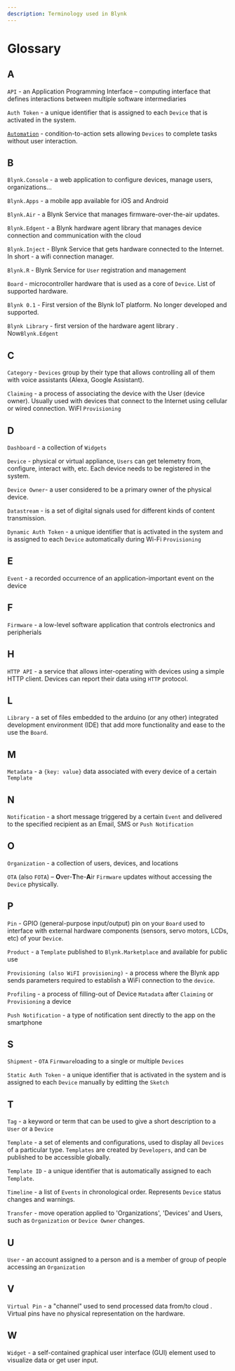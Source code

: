 ```yaml
---
description: Terminology used in Blynk
---
```


# Glossary

## A

`API` - an Application Programming Interface – computing interface that defines interactions between multiple software intermediaries

`Auth Token` - a unique identifier that is assigned to each `Device` that is activated in the system.

[`Automation`](../concepts/automations.md) - condition-to-action sets allowing `Devices` to complete tasks without user interaction.

## B

`Blynk.Console` - a web application to configure devices, manage users, organizations...

`Blynk.Apps` - a mobile app available for iOS and Android

`Blynk.Air` - a Blynk Service that manages firmware-over-the-air updates.

`Blynk.Edgent` - a Blynk hardware agent library that manages device connection and communication with the cloud

`Blynk.Inject` - Blynk Service that gets hardware connected to the Internet. In short - a wifi connection manager.

`Blynk.R` - Blynk Service for `User` registration and management

`Board` - microcontroller hardware that is used as a core of `Device`. List of supported hardware.

`Blynk 0.1` - First version of the Blynk IoT platform. No longer developed and supported.

`Blynk Library` - first version of the hardware agent library . Now`Blynk.Edgent`

## C

`Category` - `Devices` group by their type that allows controlling all of them with voice assistants (Alexa, Google Assistant).

`Claiming` - a process of associating the device with the User (device owner). Usually used with devices that connect to the Internet using cellular or wired connection. WiFI `Provisioning`

## D

`Dashboard` - a collection of `Widgets`

`Device` - physical or virtual appliance, `Users` can get telemetry from, configure, interact with, etc. Each device needs to be registered in the system.

`Device Owner`- a user considered to be a primary owner of the physical device.

`Datastream` - is a set of digital signals used for different kinds of content transmission.

`Dynamic Auth Token` - a unique identifier that is activated in the system and is assigned to each `Device` automatically during Wi-Fi `Provisioning`

## E

`Event` - a recorded occurrence of an application-important event on the device

## F

`Firmware` - a low-level software application that controls electronics and peripherials

## H

`HTTP API` - a service that allows inter-operating with devices using a simple HTTP client. Devices can report their data using `HTTP` protocol.

## L

`Library` - a set of files embedded to the arduino (or any other) integrated development environment (IDE) that add more functionality and ease to the use the `Board`.

## M

`Metadata` - a `{key: value}` data associated with every device of a certain `Template`

## N

`Notification` - a short message triggered by a certain `Event` and delivered to the specified recipient as an Email, SMS or `Push Notification`

## O

`Organization` - a collection of users, devices, and locations

`OTA` (also `FOTA`) – **O**ver-**T**he-**A**ir `Firmware` updates without accessing the `Device` physically.

## P

`Pin` - GPIO (general-purpose input/output) pin on your `Board` used to interface with external hardware components (sensors, servo motors, LCDs, etc) of your `Device`.

`Product` - a `Template` published to `Blynk.Marketplace` and available for public use

`Provisioning (also WiFI provisioning)` - a process where the Blynk app sends parameters required to establish a WiFi connection to the `device`.

`Profiling` - a process of filling-out of Device `Matadata` after `Claiming` or `Provisioning` a device

`Push Notification` - a type of notification sent directly to the app on the smartphone

## S

`Shipment` - `OTA` `Firmware`loading to a single or multiple `Devices`

`Static Auth Token` - a unique identifier that is activated in the system and is assigned to each `Device` manually by editting the `Sketch`

## T

`Tag` - a keyword or term that can be used to give a short description to a `User` or a `Device`

`Template` - a set of elements and configurations, used to display all `Devices` of a particular type. `Templates` are created by `Developers`, and can be published to be accessible globally.

`Template ID` - a unique identifier that is automatically assigned to each `Template`.

`Timeline` - a list of `Events` in chronological order. Represents `Device` status changes and warnings.

`Transfer` - move operation applied to 'Organizations', 'Devices' and Users, such as `Organization` or `Device Owner` changes.

## U

`User` - an account assigned to a person and is a member of group of people accessing an `Organization`

## V

`Virtual Pin` - a "channel" used to send processed data from/to cloud . Virtual pins have no physical representation on the hardware.

## W

`Widget` - a self-contained graphical user interface (GUI) element used to visualize data or get user input.
